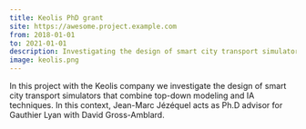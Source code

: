 ```yaml
---
title: Keolis PhD grant
site: https://awesome.project.example.com
from: 2018-01-01
to: 2021-01-01
description: Investigating the design of smart city transport simulators combining top-down modeling and IA techniques
image: keolis.png
---
```


In this project with the Keolis company we investigate the design of smart city transport simulators that combine top-down modeling and IA techniques. In this context, Jean-Marc Jézéquel acts as Ph.D advisor for Gauthier Lyan with David Gross-Amblard.